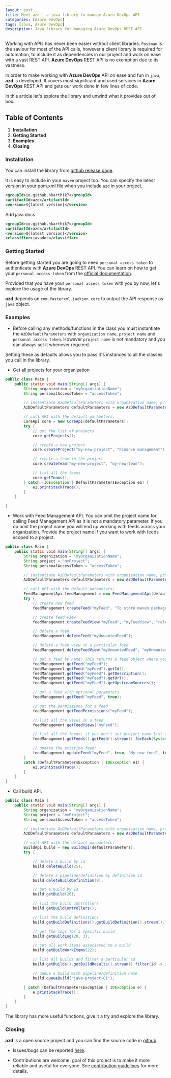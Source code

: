 ```yaml
---
layout: post
title: Meet azd - a java library to manage Azure DevOps API
categories: [Azure DevOps]
tags: [Java, Azure DevOps]
description: Java library for managing Azure DevOps REST API
---
```


Working with APIs has never been easier without client libraries. `Postman` is the saviour for most of the API calls, however a client library is required for automation, to include it as dependencies in our project and work on ease with a vast REST API. **Azure DevOps** REST API is no exemption due to its vastness.

In order to make working with **Azure DevOps** API on ease and fun in `java`,  **azd** is developed. It covers most significant and used services in **Azure DevOps** REST API and gets our work done in few lines of code.

In this article let's explore the library and unwind what it provides out of box.

## Table of Contents

1. **Installation**
2. **Getting Started**
3. **Examples**
4. **Closing**

### Installation

You can install the library from [github release page](https://github.com/hkarthik7/azure-devops-java-sdk).

It is easy to include in your `maven` project too. You can specify the latest version in your pom.xml file when you include `azd` in your project.

```xml
<groupId>io.github.hkarthik7</groupId>
<artifactId>azd</artifactId>
<version>${latest version}</version>
```

Add java docs

```xml
<groupId>io.github.hkarthik7</groupId>
<artifactId>azd</artifactId>
<version>${latest version}</version>
<classifier>javadoc</classifier>
```

### Getting Started

Before getting started you are going to need `personal access token` to authenticate with **Azure DevOps** REST API. You can learn on how to get your `personal access token` from the [official documentation](https://docs.microsoft.com/en-us/azure/devops/organizations/accounts/use-personal-access-tokens-to-authenticate?view=azure-devops&tabs=preview-page).

Provided that you have your `personal access token` with you by now, let's explore the usage of the library.

**azd** depends on `com.fasterxml.jackson.core` to output the API response as `java` object.

### Examples

- Before calling any methods/functions in the class you must instantiate the `AzDDefaultParameters` with `organization name`, `project name` and `personal access token`. However `project name` is not mandatory and you can always set it whenever required.

Setting these as defaults allows you to pass it's instances to all the classes you call in the library.

- Get all projects for your organization

```java
public class Main {
    public static void main(String[] args) {
        String organization = "myOrganizationName";
        String personalAccessToken = "accessToken";

        // instantiate AzDDefaultParameters with organization name, project and personal access token.
        AzDDefaultParameters defaultParameters = new AzDDefaultParameters(organization, personalAccessToken);

        // call API with the default parameters;
        CoreApi core = new CoreApi(defaultParameters);
        try {
            // get the list of projects
            core.getProjects();

            // create a new project
            core.createProject("my-new-project", "Finance management");

            // create a team in the project
            core.createTeam("my-new-project", "my-new-team");

            // list all the teams
            core.getTeams();
        } catch (IOException | DefaultParametersException e1) {
            e1.printStackTrace();
        }
    }

}
```

- Work with Feed Management API. You can omit the project name for calling Feed Management API as it is not a mandatory parameter. If you do omit the project name you will end up working with feeds across your organization. Provide the project name if you want to work with feeds scoped to a project.

```java
public class Main {
    public static void main(String[] args) {
        String organization = "myOrganizationName";
        String project = "myProject";
        String personalAccessToken = "accessToken";

        // instantiate AzDDefaultParameters with organization name, project and personal access token.
        AzDDefaultParameters defaultParameters = new AzDDefaultParameters(organization, project, personalAccessToken);

        // call API with the default parameters;
        FeedManagementApi feedManagement = new FeedManagementApi(defaultParameters);
        try {
            // create new feed
            feedManagement.createFeed("myFeed", "To store maven packages", true, true);

            // create feed view
            feedManagement.createFeedView("myFeed", "myFeedView", "release", "private");

            // delete a feed
            feedManagement.deleteFeed("myUnwantedFeed");

            // delete a feed view in a particular feed
            feedManagement.deleteFeedView("myUnwantedFeed", "myUnwantedFeedView");

            // get a feed by name; This returns a feed object where you can get a particular value from it.
            feedManagement.getFeed("myFeed");
            feedManagement.getFeed("myFeed").getId();
            feedManagement.getFeed("myFeed").getDescription();
            feedManagement.getFeed("myFeed").getUrl();
            feedManagement.getFeed("myFeed").getUpstreamSources();

            // get a feed with optional parameters
            feedManagement.getFeed("myFeed", true);

            // get the permissions for a feed
            feedManagement.getFeedPermissions("myFeed");

            // list all the views in a feed
            feedManagement.getFeedViews("myFeed");

            // list all the feeds; if you don't set project name list of feeds will be retrieved which are scoped to organization
            feedManagement.getFeeds().getFeed().stream().forEach(System.out::println);

            // update the existing feed;
            feedManagement.updateFeed("myFeed", true, "My new feed", true, true);
        }
        catch (DefaultParametersException | IOException e1) {
            e1.printStackTrace();
        }
    }
}

```

- Call build API.

```java
public class Main {
    public static void main(String[] args) {
        String organization = "myOrganizationName";
        String project = "myProject";
        String personalAccessToken = "accessToken";

        // instantiate AzDDefaultParameters with organization name, project and personal access token.
        AzDDefaultParameters defaultParameters = new AzDDefaultParameters(organization, project, personalAccessToken);

        // call API with the default parameters;
        BuildApi build = new BuildApi(defaultParameters);
        try {

            // delete a build by id
            build.deleteBuild(25);

            // delete a pipeline/definition by definition id
            build.deleteBuildDefinition(9);

            // get a build by Id
            build.getBuild(20);

            // list the build controllers
            build.getBuildControllers();

            // list the build definitions
            build.getBuildDefinitions().getBuildDefinition().stream().forEach(System.out::println);

            // get the logs for a specific build
            build.getBuildLog(20, 3);

            // get all work items associated to a build
            build.getBuildWorkItems(22);

            // list all builds and filter a particular id
            build.getBuilds().getBuildResults().stream().filter(id -> id.getId() == 22).forEach(System.out::println);

            // queue a build with pipeline/definition name
            build.queueBuild("java-project-CI");

        } catch (DefaultParametersException | IOException e) {
            e.printStackTrace();
        }
    }
}
```

The library has more useful functions, give it a try and explore the library.

### Closing

**azd** is a open source project and you can find the source code in [github](https://github.com/hkarthik7/azure-devops-java-sdk).

- Issues/bugs can be reported [here](https://github.com/hkarthik7/azure-devops-java-sdk/blob/main/.github/ISSUE_TEMPLATE.md).

- Contributions are welcome, goal of this project is to make it more reliable and useful for everyone. See [contribution guidelines](https://github.com/hkarthik7/azure-devops-java-sdk/blob/main/.github/CONTRIBUTING.md) for more details.
